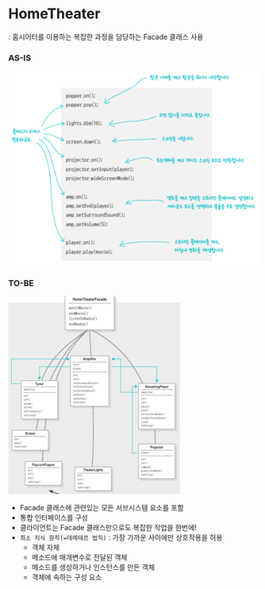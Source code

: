 # HomeTheater
: 홈시어터를 이용하는 복잡한 과정을 담당하는 Facade 클래스 사용

### AS-IS
![img.png](img.png)

### TO-BE
![img_1.png](img_1.png)

* Facade 클래스에 관련있는 모든 서브시스템 요소를 포함
* 통합 인터페이스를 구성
* 클라이언트는 Facade 클래스만으로도 복잡한 작업을 한번에!
* `최소 지식 원칙(=데메테르 법칙)` : 가장 가까운 사이에만 상호작용을 허용
  * 객체 자체
  * 메소드에 매개변수로 전달된 객체
  * 메소드를 생성하거나 인스턴스를 만든 객체
  * 객체에 속하는 구성 요소

